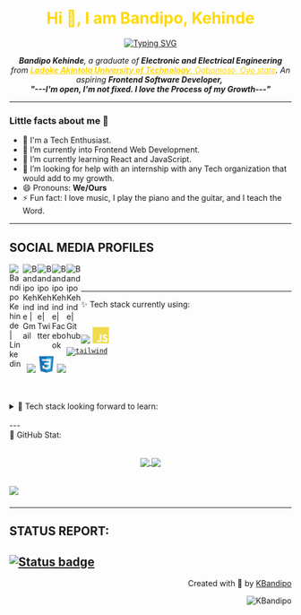 <h1 align="center" style="color:#ffd900">Hi 👋, I am Bandipo, Kehinde</h1>
<p align="center">
  <a href="https://git.io/typing-svg">
    <img src="https://readme-typing-svg.herokuapp.com?font=Fira+Code&pause=1000&color=FFD900&random=false&width=435&lines=Hey!+Welcome+to+my+Profile;+I+am+a+Frontend+Software+Developer" alt="Typing SVG" />
  </a>
</p>

<p align="center">
  <em>
    <b>Bandipo Kehinde</b>, a graduate of <b>Electronic and Electrical Engineering</b> from <a style="color:gold" href="https://www.lautech.edu.ng/"> <b>Ladoke Akintola University of Technology</b>, Ogbomoso, Oyo state</a>.
    An aspiring <b>Frontend Software Developer,</b>&nbsp; <br>
    <b><i>"---I'm open, I'm not fixed. I love the Process of my Growth---"</i></b>
  </em>
</p>

---

### Little facts about me 🧑

- 🧞 I'm a Tech Enthusiast.
- 🔭 I’m currently into Frontend Web Development.
- 🌱 I’m currently learning React and JavaScript.
- 🤔 I’m looking for help with an internship with any Tech organization that would add to my growth.
- 😄 Pronouns: <b>We/Ours</b>
- ⚡ Fun fact: I love music, I play the piano and the guitar, and I teach the Word.

---

## SOCIAL MEDIA PROFILES

<a href="https://www.linkedin.com/in/bandipo-kehinde-3b0434270/">
  <img align="left" alt=" Bandipo Kehinde | Linkedin" width="24px" src="https://www.vectorlogo.zone/logos/linkedin/linkedin-icon.svg" />
</a>
<a href="keneebandipo@gmail.com">
  <img align="left" alt="Bandipo Kehinde | Gmail" width="26px" src="https://www.vectorlogo.zone/logos/gmail/gmail-icon.svg" />
</a>
<a href="https://twitter.com/Bandipokenny">
  <img align="left" alt="Bandipo Kehinde| Twitter" width="26px" src="https://www.vectorlogo.zone/logos/twitter/twitter-official.svg" />
</a>
<a href="https://web.facebook.com/bandipo.kehinde">
  <img align="left" alt="Bandipo Kehinde| Facebook" width="26px" src="https://www.vectorlogo.zone/logos/facebook/facebook-tile.svg" />
</a>
<a href="https://github.com/KBandipo">
  <img align="left" alt="Bandipo Kehinde| Github" width="26px" src="https://www.vectorlogo.zone/logos/github/github-tile.svg" />
</a>

<br>
<br>

---

<summary>
  ✨ Tech stack currently using:
</summary>
<br>

<code><a href="https://reactjs.org/" target="_blank"><img height="30" src="https://www.vectorlogo.zone/logos/reactjs/reactjs-icon.svg"></a></code>
<code><a href="https://www.javascript.com/" target="_blank"><img height="30" src="https://raw.githubusercontent.com/devicons/devicon/master/icons/javascript/javascript-plain.svg"></a></code>
<code> <a href="https://tailwindcss.com/" target="_blank"> <img src="https://www.vectorlogo.zone/logos/tailwindcss/tailwindcss-icon.svg" alt="tailwind" height="30"/> </a> </code>
<code><a href="https://www.w3schools.com/html/" target="_blank"><img height="30" src="https://www.vectorlogo.zone/logos/w3_html5/w3_html5-icon.svg"></a></code>
<code><a href="https://www.w3schools.com/css/" target="_blank"><img height="30" src="https://raw.githubusercontent.com/devicons/devicon/master/icons/css3/css3-original.svg"></a></code>
<code><a href="https://git-scm.com/" target="_blank"><img height="30" src="https://www.vectorlogo.zone/logos/git-scm/git-scm-icon.svg"></a></code>

<br>
<br>

<details>
<summary>
🌱 Tech stack looking forward to learn:
</summary>
<br>

<code><a href="https://www.python.org/" target="_blank"><img height="30" src="https://www.vectorlogo.zone/logos/python/python-icon.svg"></a></code>
<code><a href="https://nextjs.org/" target="_blank"><img height="30" src="https://upload.wikimedia.org/wikipedia/commons/thumb/1/10/Cib-next-js_%28CoreUI_Icons_v1.0.0%29.svg/120px-Cib-next-js_%28CoreUI_Icons_v1.0.0%29.svg.png"></a></code>
<code><a href="https://redux.js.org" target="_blank"> <img src="https://raw.githubusercontent.com/devicons/devicon/master/icons/redux/redux-original.svg" alt="redux" height="30"></a></code>
<code><a href="https://sass-lang.com" target="_blank"> <img src="https://raw.githubusercontent.com/devicons/devicon/master/icons/sass/sass-original.svg" alt="sass"  height="30"></a></code>
<code><a href="https://nodejs.org/en/" target="_blank"><img height="30" src="https://www.vectorlogo.zone/logos/nodejs/nodejs-icon.svg"></a></code>
<code><a href="https://www.json.org/" target="_blank"><img height="30" src="https://www.vectorlogo.zone/logos/json/json-icon.svg"></a></code>
<code><a href="https://colab.research.google.com/" target="_blank"><img height="30" src="https://colab.research.google.com/img/colab_favicon_256px.png"></a></code>
<code><a href="https://cloud.google.com/" target="_blank"><img height="30" src="https://www.vectorlogo.zone/logos/google_cloud/google_cloud-icon.svg"></a></code>
<code><a href="https://analytics.google.com/" target="_blank"><img height="30" src="https://www.vectorlogo.zone/logos/google_analytics/google_analytics-icon.svg"></a></code>
<code><a href="https://azure.microsoft.com/en-us/" target="_blank"><img height="30" src="https://www.vectorlogo.zone/logos/microsoft_azure/microsoft_azure-icon.svg"></a></code>
<code><a href="https://opencv.org/" target="_blank"><img height="30" src="https://www.vectorlogo.zone/logos/opencv/opencv-icon.svg"></a></code>
<code><a href="https://aws.amazon.com/" target="_blank"><img height="30" src="https://www.vectorlogo.zone/logos/amazon_aws/amazon_aws-icon.svg"></a></code>

</details>
<br>
---

<summary>
 📔 GitHub Stat:
</summary>
<br>

<p align="center">
  <a href="https://github.com/KBandipo">
    <img align="center"  height="175px" src="https://github-readme-stats.vercel.app/api?username=KBandipo&show_icons=true&hide_border=true&title_color=94b4a4&amp&icon_color=FFFFFF&amp&text_color=FFFFFF&amp&bg_color=000000&count_private=true&include_all_commits=true"/>
  </a>
  <a href="https://github.com/KBandipo">
    <img align="center" height="175px"  src="https://github-readme-stats.vercel.app/api/top-langs/?username=KBandipo&text_color=FFFFFF&bg_color=000000&title_color=94b4a4&langs_count=15&layout=compact&hide_border=true" />
  </a>
</p>

## <a href="https://github.com/KBandipo"><img src="https://github-readme-streak-stats.herokuapp.com/?user=KBandipo&stroke=ffffff&background=1c1917&ring=0891b2&fire=0891b2&currStreakNum=ffffff&currStreakLabel=0891b2&sideNums=ffffff&sideLabels=ffffff&dates=ffffff&hide_border=true" /></a>

---

## STATUS REPORT:

## [![Status badge](https://img.shields.io/badge/HIRING_STATUS-AVAILABLE-<COLOR>.svg)](https://shields.io/)

<p align="right" > Created with 🖤 by <a href="https://github.com/KBandipo">KBandipo</a></p>
<p align="right" > <img src="https://komarev.com/ghpvc/?username=KBandipo&label=Profile%20views&color=0e75b6&style=flat" alt="KBandipo" /> </p>
